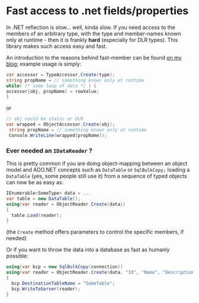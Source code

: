 
Fast access to .net fields/properties
=====================================

In .NET reflection is slow... well, kinda slow. If you need access to the members of an arbitrary type, with the type and member-names known only at runtime - then it is frankly **hard** (especially for DLR types). This library makes such access easy and fast.

An introduction to the reasons behind fast-member can be found [on my blog](http://marcgravell.blogspot.com/2012/01/playing-with-your-member.html); example usage is simply:

```csharp
var accessor = TypeAccessor.Create(type); 
string propName = // something known only at runtime 
while( /* some loop of data */ ) { 
accessor[obj, propName] = rowValue; 
}
```
or
```csharp
// obj could be static or DLR 
var wrapped = ObjectAccessor.Create(obj);
 string propName = // something known only at runtime 
 Console.WriteLine(wrapped[propName]);
```
### Ever needed an `IDataReader` ?

This is pretty common if you are doing object-mapping between an object model and ADO.NET concepts such as `DataTable` or `SqlBulkCopy;` loading a `DataTable` (yes, some people still use it) from a sequence of typed objects can now be as easy as:
```csharp
IEnumerable<SomeType> data = ... 
var table = new DataTable(); 
using(var reader = ObjectReader.Create(data)) 
{ 
  table.Load(reader); 
}
```
(the `Create` method offers parameters to control the specific members, if needed)

Or if you want to throw the data into a database as fast as humanly possible:
```csharp
using(var bcp = new SqlBulkCopy(connection)) 
using(var reader = ObjectReader.Create(data, "Id", "Name", "Description")) 
{ 
  bcp.DestinationTableName = "SomeTable"; 
  bcp.WriteToServer(reader); 
}
```
